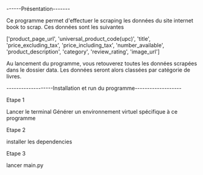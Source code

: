 
------Présentation-------

Ce programme permet d'effectuer le scraping les données du site internet book to scrap. Ces données sont les suivantes

['product_page_url',
                  'universal_product_code(upc)',
                  'title',
                  'price_excluding_tax',
                  'price_including_tax',
                  'number_available',
                  'product_description',
                  'category',
                  'review_rating',
                  'image_url']

Au lancement du programme, vous retouverez toutes les données scrapées dans le dossier data. Les données seront alors classées par catégorie de livres.

-------------------Installation et run du programme-------------------

Etape 1

Lancer le terminal
Générer un environnement virtuel spécifique à ce programme

Etape 2

installer les dependencies

Etape 3 

lancer main.py